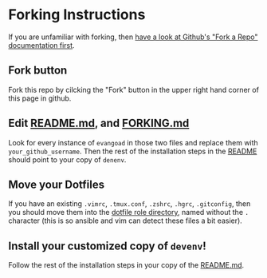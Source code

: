 # Forking Instructions

If you are unfamiliar with forking, then [have a look at Github's "Fork a Repo" documentation first](https://help.github.com/articles/fork-a-repo/).

## Fork button

Fork this repo by cilcking the "Fork" button in the upper right hand corner of
this page in github.

## Edit [README.md](README.md), and [FORKING.md](FORKING.md)

Look for every instance of `evangoad` in those two files and replace them with
`your_github_username`.  Then the rest of the installation steps in the
[README](README.md) should point to your copy of `denenv`.

## Move your Dotfiles

If you have an existing `.vimrc`, `.tmux.conf`, `.zshrc`, `.hgrc`, `.gitconfig`,
then you should move them into the [dotfile role
directory](playbooks/roles/dotfiles/files), named without the `.` character
(this is so ansible and vim can detect these files a bit easier).

## Install your customized copy of `devenv`!

Follow the rest of the installation steps in your copy of the
[README.md](README.md).

